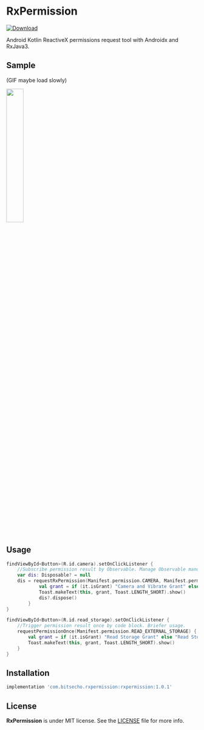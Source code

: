 # RxPermission

[ ![Download](https://api.bintray.com/packages/bitsecho/maven/rxpermission/images/download.svg?version=1.0.1) ](https://bintray.com/bitsecho/maven/rxpermission/1.0.1/link)

Android Kotlin ReactiveX permissions request tool with Androidx and RxJava3.

## Sample
(GIF maybe load slowly)

<img src="screenshot/sample.gif" width="30%" height="30%" />

## Usage
```kotlin
findViewById<Button>(R.id.camera).setOnClickListener {
    //Subscribe permission result by Observable. Manage Observable manually.
    var dis: Disposable? = null
    dis = requestRxPermission(Manifest.permission.CAMERA, Manifest.permission.VIBRATE).subscribe {
            val grant = if (it.isGrant) "Camera and Vibrate Grant" else "Camera or Vibrate Grant"
            Toast.makeText(this, grant, Toast.LENGTH_SHORT).show()
            dis?.dispose()
        }
}
```

```kotlin
findViewById<Button>(R.id.read_storage).setOnClickListener {
    //Trigger permission result once by code block. Briefer usage.
    requestPermissionOnce(Manifest.permission.READ_EXTERNAL_STORAGE) {
        val grant = if (it.isGrant) "Read Storage Grant" else "Read Storage NOT Grant"
        Toast.makeText(this, grant, Toast.LENGTH_SHORT).show()
    }
}
```

## Installation
```gradle
implementation 'com.bitsecho.rxpermission:rxpermission:1.0.1'
```

## License

**RxPermission** is under MIT license. See the [LICENSE](LICENSE) file for more info.
